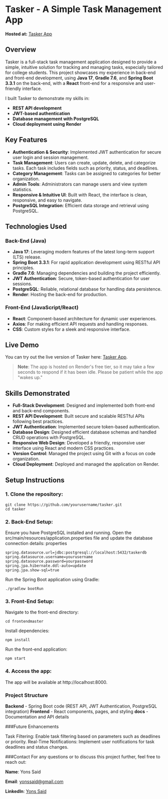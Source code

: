 # Tasker - A Simple Task Management App
**Hosted at:** [Tasker App](https://tasker-app-bzga.onrender.com/)

## Overview
Tasker is a full-stack task management application designed to provide a simple, intuitive solution for tracking and managing tasks, especially tailored for college students. This project showcases my experience in back-end and front-end development, using **Java 17**, **Gradle 7.6**, and **Spring Boot 3.3.1** on the back-end, with a **React** front-end for a responsive and user-friendly interface.

I built Tasker to demonstrate my skills in:
- **REST API development**
- **JWT-based authentication**
- **Database management with PostgreSQL**
- **Cloud deployment using Render**

## Key Features
- **Authentication & Security**: Implemented JWT authentication for secure user login and session management.
- **Task Management**: Users can create, update, delete, and categorize tasks. Each task includes fields such as priority, status, and deadlines.
- **Category Management**: Tasks can be assigned to categories for better organization.
- **Admin Tools**: Administrators can manage users and view system statistics.
- **Responsive & Intuitive UI**: Built with React, the interface is clean, responsive, and easy to navigate.
- **PostgreSQL Integration**: Efficient data storage and retrieval using PostgreSQL.

## Technologies Used

### Back-End (Java)
- **Java 17**: Leveraging modern features of the latest long-term support (LTS) release.
- **Spring Boot 3.3.1**: For rapid application development using RESTful API principles.
- **Gradle 7.6**: Managing dependencies and building the project efficiently.
- **JWT Authentication**: Secure, token-based authentication for user sessions.
- **PostgreSQL**: Reliable, relational database for handling data persistence.
- **Render**: Hosting the back-end for production.

### Front-End (JavaScript/React)
- **React**: Component-based architecture for dynamic user experiences.
- **Axios**: For making efficient API requests and handling responses.
- **CSS**: Custom styles for a sleek and responsive interface.

## Live Demo
You can try out the live version of Tasker here: [Tasker App](https://tasker-app-bzga.onrender.com/).

> **Note**: The app is hosted on Render's free tier, so it may take a few seconds to respond if it has been idle. Please be patient while the app "wakes up."

## Skills Demonstrated
- **Full-Stack Development**: Designed and implemented both front-end and back-end components.
- **REST API Development**: Built secure and scalable RESTful APIs following best practices.
- **JWT Authentication**: Implemented secure token-based authentication.
- **Database Design**: Designed efficient database schemas and handled CRUD operations with PostgreSQL.
- **Responsive Web Design**: Developed a friendly, responsive user interface using React and modern CSS practices.
- **Version Control**: Managed the project using Git with a focus on code organization.
- **Cloud Deployment**: Deployed and managed the application on Render.

## Setup Instructions

### 1. Clone the repository:

```
git clone https://github.com/yourusername/tasker.git
cd tasker

```
### 2. Back-End Setup:

Ensure you have PostgreSQL installed and running.
Open the src/main/resources/application.properties file and update the database connection details:
properties

```
spring.datasource.url=jdbc:postgresql://localhost:5432/taskerdb
spring.datasource.username=yourusername
spring.datasource.password=yourpassword
spring.jpa.hibernate.ddl-auto=update
spring.jpa.show-sql=true
```

Run the Spring Boot application using Gradle:
```
./gradlew bootRun
```

### 3. Front-End Setup:

Navigate to the front-end directory:

```
cd frontendmaster
```

Install dependencies:

```
npm install
```

Run the front-end application:

```
npm start
```


### 4. Access the app:
   
The app will be available at http://localhost:8000.


### Project Structure

**Backend**    - Spring Boot code (REST API, JWT Authentication, PostgreSQL integration)
**Frontend**   - React components, pages, and styling
**docs**       - Documentation and API details


###Future Enhancements

Task Filtering: Enable task filtering based on parameters such as deadlines or priority.
Real-Time Notifications: Implement user notifications for task deadlines and status changes.


###Contact
For any questions or to discuss this project further, feel free to reach out:

**Name**: Yons Said

**Email**: yonssaid@gmail.com

**LinkedIn**: [Yons Said](https://www.linkedin.com/in/yonssaid/)
